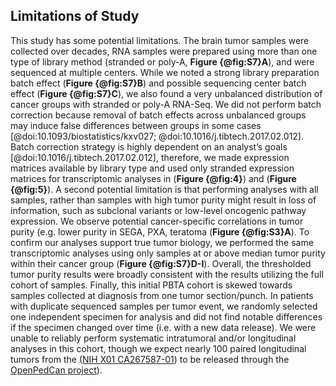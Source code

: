 ## Limitations of Study

<!-- We suggest that you divide your limitations section into three steps: (1) identify the study limitations; (2) explain how they impact your study in detail; and (3) propose a direction for future studies and present alternatives.-->


This study has some potential limitations.
The brain tumor samples were collected over decades, RNA samples were prepared using more than one type of library method (stranded or poly-A, **Figure {@fig:S7}A**), and were sequenced at multiple centers.
While we noted a strong library preparation batch effect (**Figure {@fig:S7}B**) and possible sequencing center batch effect (**Figure {@fig:S7}C**), we also found a very unbalanced distribution of cancer groups with stranded or poly-A RNA-Seq.
We did not perform batch correction because removal of batch effects across unbalanced groups may induce false differences between groups in some cases [@doi:10.1093/biostatistics/kxv027; @doi:10.1016/j.tibtech.2017.02.012]. 
Batch correction strategy is highly dependent on an analyst’s goals [@doi:10.1016/j.tibtech.2017.02.012], therefore, we made expression matrices available by library type and used only stranded expression matrices for transcriptomic analyses in (**Figure {@fig:4}**) and (**Figure {@fig:5}**).
A second potential limitation is that performing analyses with all samples, rather than samples with high tumor purity might result in loss of information, such as subclonal variants or low-level oncogenic pathway expression.
We observe potential cancer-specific correlations in tumor purity (e.g. lower purity in SEGA, PXA, teratoma (**Figure {@fig:S3}A**).
To confirm our analyses support true tumor biology, we performed the same transcriptomic analyses using only samples at or above median tumor purity within their cancer group (**Figure {@fig:S7}D-I**).
Overall, the thresholded tumor purity results were broadly consistent with the results utilizing the full cohort of samples.
Finally, this initial PBTA cohort is skewed towards samples collected at diagnosis from one tumor section/punch.
In patients with duplicate sequenced samples per tumor event, we randomly selected one independent specimen for analysis and did not find notable differences if the specimen changed over time (i.e. with a new data release).
We were unable to reliably perform systematic intratumoral and/or longitudinal analyses in this cohort, though we expect nearly 100 paired longitudinal tumors from the ([NIH X01 CA267587-01](https://commonfund.nih.gov/kidsfirst/2021X01projects#FY21_Resnick)) to be released through the [OpenPedCan project](https://github.com/PediatricOpenTargets/OpenPedCan-analysis)).
